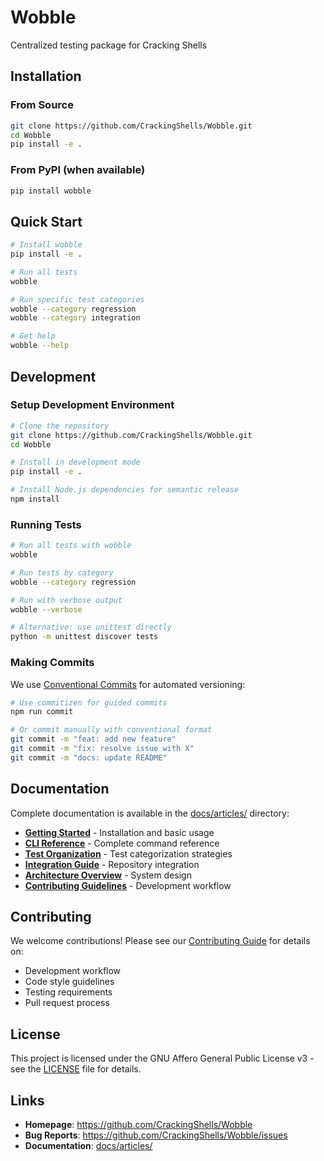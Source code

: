 # Wobble

Centralized testing package for Cracking Shells

## Installation

### From Source

```bash
git clone https://github.com/CrackingShells/Wobble.git
cd Wobble
pip install -e .
```

### From PyPI (when available)

```bash
pip install wobble
```

## Quick Start

```bash
# Install wobble
pip install -e .

# Run all tests
wobble

# Run specific test categories
wobble --category regression
wobble --category integration

# Get help
wobble --help
```

## Development

### Setup Development Environment

```bash
# Clone the repository
git clone https://github.com/CrackingShells/Wobble.git
cd Wobble

# Install in development mode
pip install -e .

# Install Node.js dependencies for semantic release
npm install
```

### Running Tests

```bash
# Run all tests with wobble
wobble

# Run tests by category
wobble --category regression

# Run with verbose output
wobble --verbose

# Alternative: use unittest directly
python -m unittest discover tests
```

### Making Commits

We use [Conventional Commits](https://www.conventionalcommits.org/) for automated versioning:

```bash
# Use commitizen for guided commits
npm run commit

# Or commit manually with conventional format
git commit -m "feat: add new feature"
git commit -m "fix: resolve issue with X"
git commit -m "docs: update README"
```

## Documentation

Complete documentation is available in the [docs/articles/](docs/articles/) directory:

- **[Getting Started](docs/articles/users/GettingStarted.md)** - Installation and basic usage
- **[CLI Reference](docs/articles/users/CLIReference.md)** - Complete command reference
- **[Test Organization](docs/articles/users/TestOrganization.md)** - Test categorization strategies
- **[Integration Guide](docs/articles/users/IntegrationGuide.md)** - Repository integration
- **[Architecture Overview](docs/articles/devs/architecture/Overview.md)** - System design
- **[Contributing Guidelines](docs/articles/devs/contribution_guidelines/Contributing.md)** - Development workflow

## Contributing

We welcome contributions! Please see our [Contributing Guide](docs/articles/devs/contribution_guidelines/Contributing.md) for details on:

- Development workflow
- Code style guidelines
- Testing requirements
- Pull request process

## License

This project is licensed under the GNU Affero General Public License v3 - see the [LICENSE](LICENSE) file for details.

## Links

- **Homepage**: https://github.com/CrackingShells/Wobble
- **Bug Reports**: https://github.com/CrackingShells/Wobble/issues
- **Documentation**: [docs/articles/](docs/articles/)
